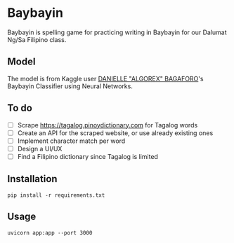 # Baybayin
Baybayin is spelling game for practicing writing in Baybayin for our Dalumat Ng/Sa Filipino class.

## Model
The model is from Kaggle user [DANIELLE "ALGOREX" BAGAFORO](https://www.kaggle.com/code/daniellebagaforomeer/baybayin-classifier-using-neural-networks/notebook)'s Baybayin Classifier using Neural Networks.

## To do
- [ ] Scrape https://tagalog.pinoydictionary.com for Tagalog words
- [ ] Create an API for the scraped website, or use already existing ones
- [ ] Implement character match per word 
- [ ] Design a UI/UX  
- [ ] Find a Filipino dictionary since Tagalog is limited 

## Installation
```
pip install -r requirements.txt
```

## Usage
```
uvicorn app:app --port 3000
```

